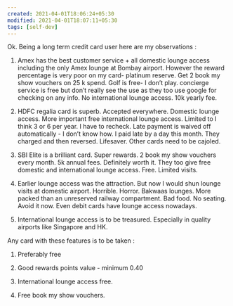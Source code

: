 ```yaml
---
created: 2021-04-01T18:06:24+05:30
modified: 2021-04-01T18:07:11+05:30
tags: [self-dev]
---
```


 Ok. Being a long term credit card user here are my observations :


1. Amex has the best customer service + all domestic lounge access including the only Amex lounge at Bombay airport. However the reward percentage is very poor on my card- platinum reserve. Get 2 book my show vouchers on 25 k spend. Golf is free- I don’t play. concierge service is free but don’t really see the use as they too use google for checking on any info. No international lounge access. 10k yearly fee. 

2. HDFC regalia card is superb. Accepted everywhere. Domestic lounge access. More important free international lounge access. Limited to I think 3 or 6 per year. I have to recheck. Late payment is waived off automatically - I don’t know how. I paid late by a day this month. They charged and then reversed. Lifesaver. Other cards need to be cajoled. 

3. SBI Elite is a brilliant card. Super rewards. 2 book my show vouchers every month. 5k annual fees. Definitely worth it. They too give free domestic and international lounge access. Free. Limited visits. 

4. Earlier lounge access was the attraction.  But now I would shun lounge visits at domestic airport. Horrible. Horror. Bakwaas lounges. More packed than an unreserved railway compartment. Bad food. No seating. Avoid it now. Even debit cards have lounge access nowadays. 

5. International lounge access is to be treasured. Especially in quality airports like Singapore and HK. 

Any card with these features is to be taken :

1. Preferably free

2. Good rewards points value - minimum 0.40

3. International lounge access free. 

4. Free book my show vouchers. 
